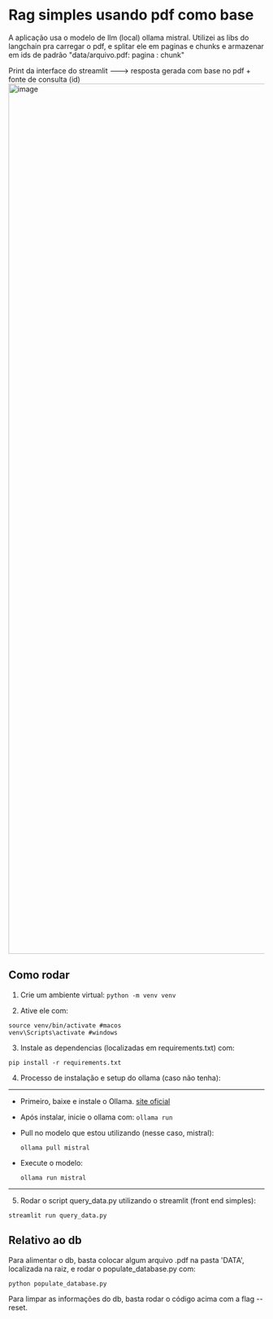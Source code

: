 #  Rag simples usando pdf como base
A aplicação usa o modelo de llm (local) ollama mistral.
Utilizei as libs do langchain pra carregar o pdf, e splitar ele em paginas e chunks e armazenar em ids de padrão "data/arquivo.pdf: pagina : chunk"

Print da interface do streamlit ---> resposta gerada com base no pdf + fonte de consulta (id)
<img width="1709" alt="image" src="https://github.com/user-attachments/assets/7ba2b21a-0754-46d8-a490-acece1625cc8">





## Como rodar

1. Crie um ambiente virtual:
```python -m venv venv```

2. Ative ele com:
```
source venv/bin/activate #macos
venv\Scripts\activate #windows
```

3. Instale as dependencias (localizadas em requirements.txt) com:

```pip install -r requirements.txt```

4. Processo de instalação e setup do ollama (caso não tenha):
   
------------------------------------------------------------------------------


- Primeiro, baixe e instale o Ollama. [site oficial](https://ollama.com/)

- Após instalar, inicie o ollama com: 
    ```ollama run```

- Pull no modelo que estou utilizando (nesse caso, mistral):

    ```ollama pull mistral```

- Execute o modelo:

    ```ollama run mistral```
------------------------------------------------------------------------------

5. Rodar o script query_data.py utilizando o streamlit (front end simples):

```streamlit run query_data.py```

## Relativo ao db

Para alimentar o db, basta colocar algum arquivo .pdf na pasta 'DATA', localizada na raiz, e rodar o populate_database.py com: 

```python populate_database.py```

Para limpar as informações do db, basta rodar o código acima com a flag --reset.








